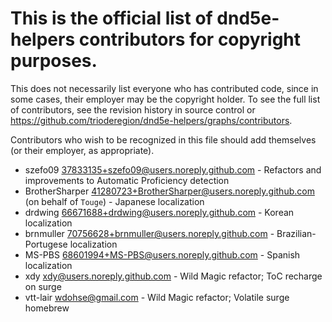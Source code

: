 # This is the official list of dnd5e-helpers contributors for copyright purposes.

 This does not necessarily list everyone who has contributed code, since in
 some cases, their employer may be the copyright holder. To see the full list
 of contributors, see the revision history in source control or
 https://github.com/trioderegion/dnd5e-helpers/graphs/contributors.

 Contributors who wish to be recognized in this file should add themselves 
 (or their employer, as appropriate).

- szefo09 <37833135+szefo09@users.noreply.github.com> - Refactors and improvements to Automatic Proficiency detection
- BrotherSharper <41280723+BrotherSharper@users.noreply.github.com> (on behalf of `Touge`) - Japanese localization
- drdwing <66671688+drdwing@users.noreply.github.com> - Korean localization
- brnmuller <70756628+brnmuller@users.noreply.github.com> - Brazilian-Portugese localization
- MS-PBS <68601994+MS-PBS@users.noreply.github.com> - Spanish localization
- xdy <xdy@users.noreply.github.com> - Wild Magic refactor; ToC recharge on surge
- vtt-lair <wdohse@gmail.com> - Wild Magic refactor; Volatile surge homebrew
